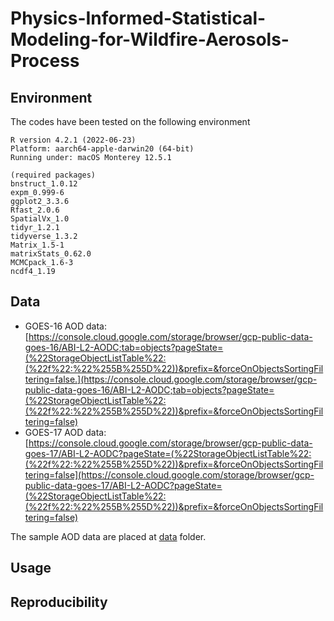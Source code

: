 # Physics-Informed-Statistical-Modeling-for-Wildfire-Aerosols-Process

## Environment
The codes have been tested on the following environment
```
R version 4.2.1 (2022-06-23)
Platform: aarch64-apple-darwin20 (64-bit)
Running under: macOS Monterey 12.5.1

(required packages)
bnstruct_1.0.12 
expm_0.999-6
ggplot2_3.3.6  
Rfast_2.0.6
SpatialVx_1.0 
tidyr_1.2.1
tidyverse_1.3.2
Matrix_1.5-1 
matrixStats_0.62.0 
MCMCpack_1.6-3  
ncdf4_1.19
```

## Data 
- GOES-16 AOD data: [https://console.cloud.google.com/storage/browser/gcp-public-data-goes-16/ABI-L2-AODC;tab=objects?pageState=(%22StorageObjectListTable%22:(%22f%22:%22%255B%255D%22))&prefix=&forceOnObjectsSortingFiltering=false.](https://console.cloud.google.com/storage/browser/gcp-public-data-goes-16/ABI-L2-AODC;tab=objects?pageState=(%22StorageObjectListTable%22:(%22f%22:%22%255B%255D%22))&prefix=&forceOnObjectsSortingFiltering=false)
- GOES-17 AOD data: [https://console.cloud.google.com/storage/browser/gcp-public-data-goes-17/ABI-L2-AODC?pageState=(%22StorageObjectListTable%22:(%22f%22:%22%255B%255D%22))&prefix=&forceOnObjectsSortingFiltering=false](https://console.cloud.google.com/storage/browser/gcp-public-data-goes-17/ABI-L2-AODC?pageState=(%22StorageObjectListTable%22:(%22f%22:%22%255B%255D%22))&prefix=&forceOnObjectsSortingFiltering=false)

The sample AOD data are placed at [data](https://github.com/gz-wei/Physics-Informed-Statistical-Modeling-for-Wildfire-Aerosols-Process/tree/main/data) folder.

## Usage  

## Reproducibility
